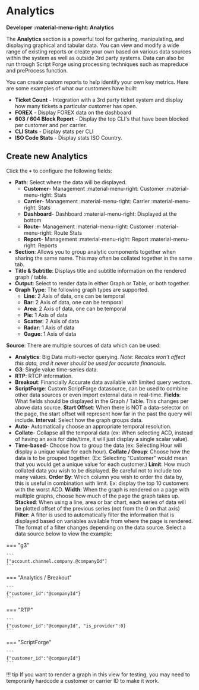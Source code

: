 # Analytics
**Developer :material-menu-right: Analytics**

The **Analytics** section is a powerful tool for gathering, manipulating, and displaying graphical and tabular data. You can view and modify a wide range of existing reports or create your own based on various data sources within the system as well as outside 3rd party systems. Data can also be run through Script Forge using processing techniques such as mapreduce and preProcess function. 

You can create custom reports to help identify your own key metrics. Here are some examples of what our customers have built:

* **Ticket Count** - Integration with a 3rd party ticket system and display how many tickets a particular customer has open.
* **FOREX** - Display FOREX data on the dashboard
* **603 / 604 Block Report** - Display the top CLI's that have been blocked per customer and per carrier.
* **CLI Stats** - Display stats per CLI
* **ISO Code Stats** - Display stats ISO Country.

## Create new Analytics
Click the **`+`** to configure the following fields:

+ **Path**: Select where the data will be displayed.
    + **Customer**- Management :material-menu-right: Customer :material-menu-right: Stats
    + **Carrier**- Management :material-menu-right: Carrier :material-menu-right: Stats
    + **Dashboard**- Dashboard :material-menu-right: Displayed at the bottom
    + **Route**- Management :material-menu-right: Customer :material-menu-right: Route Stats
    + **Report**- Management :material-menu-right: Report :material-menu-right: Reports
+ **Section**: Allows you to group analytic components together when sharing the same name. This may often be collated together in the same tab.
+ **Title & Subtitle**: Displays title and subtitle information on the rendered graph / table.
+ **Output**: Select to render data in either Graph or Table, or both together.
+ **Graph Type**: The following graph types are supported.
    + **Line**: 2 Axis of data, one can be temporal
    + **Bar**: 2 Axis of data, one can be temporal
    + **Area**: 2 Axis of data, one can be temporal
    + **Pie**: 1 Axis of data
    + **Scatter**: 2 Axis of data
    + **Radar**: 1 Axis of data
    + **Gague**: 1 Axis of data

**Source**: There are multiple sources of data which can be used:
+ **Analytics**: Big Data multi-vector querying. *Note: Recalcs won't affect this data, and it never should be used for accurate financials.*
+ **G3**: Single value time-series data.
+ **RTP**: RTCP information.
+ **Breakout**: Financially Accurate data available with limited query vectors.
+ **ScriptForge**: Custom ScriptForge datasource, can be used to combine other data sources or even import external data in real-time.
**Fields**: What fields should be displayed in the Graph / Table. This changes per above data source.
**Start Offset**: When there is NOT a data-selector on the page, the start offset will represent how far in the past the query will include.
**Interval**: Select how the graph groups data. 
+ **Auto**- Automatically choose an appropriate temporal resolution.
+ **Collate**- Collapse all the temporal data (ex: When selecting ACD, instead of having an axis for date/time, it will just display a single scalar value).
+ **Time-based**- Choose how to group the data (ex: Selecting Hour will display a unique value for each hour).
**Collate / Group**: Choose how the data is to be grouped together. (Ex: Selecting "Customer" would mean that you would get a unique value for each customer.)
**Limit**: How much collated data you wish to be displayed. Be careful not to include too many values.
**Order By**: Which column you wish to order the data by, this is useful in combination with limit. Ex: display the top 10 customers with the worst ACD.
**Width**: When the graph is rendered on a page with multiple graphs, choose how much of the page the graph takes up.
**Stacked**: When using a line, area or bar chart, each series of data will be plotted offset of the previous series (not from the 0 on that axis)
**Filter**: A filter is used to automatically filter the information that is displayed based on variables available from where the page is rendered. The format of a filter changes depending on the data source. Select a data source below to view the example:

=== "g3"

    ```
    ["account.channel.company.@companyId"]
    ```
	
=== "Analytics / Breakout"

    ```
	{"customer_id":"@companyId"}
    ```
	
=== "RTP"

    ```
	{"customer_id":"@companyId", "is_provider":0}
    ```

=== "ScriptForge"

    ```
	{"customer_id":"@companyId"}
    ```

!!! tip
	If you want to render a graph in this view for testing, you may need to temporarily hardcode a customer or carrier ID to make it work.
